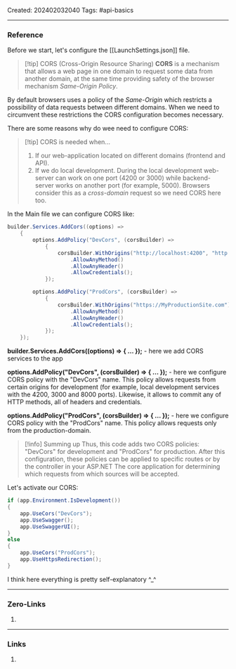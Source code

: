 Created: 202402032040
Tags: #api-basics 

---
### Reference

Before we start, let's configure the [[LaunchSettings.json]] file.


>[!tip] CORS (Cross-Origin Resource Sharing)
>**CORS** is a mechanism that allows a web page in one domain to request some data from another domain, at the same time providing safety of the browser mechanism *Same-Origin Policy*.

By default browsers uses a policy of the *Same-Origin* which restricts a possibility of data requests between different domains. When we need to circumvent these restrictions the CORS configuration becomes necessary. 

There are some reasons why do wee need to configure CORS:

>[!tip] CORS is needed when...
>1. If our web-application located on different domains (frontend and API).
>2. If we do local development. During the local development web-server can work on one port (4200 or 3000) while backend-server works on another port (for example, 5000). Browsers consider this as a *cross-domain* request so we need CORS here too.


In the Main file we can configure CORS like:

```cs
builder.Services.AddCors((options) => 
    {
        options.AddPolicy("DevCors", (corsBuilder) => 
            {
                corsBuilder.WithOrigins("http://localhost:4200", "http://localhost:3000", "http://localhost:8000")
                    .AllowAnyMethod()
                    .AllowAnyHeader()
                    .AllowCredentials();
            });

        options.AddPolicy("ProdCors", (corsBuilder) => 
            {
                corsBuilder.WithOrigins("https://MyProductionSite.com")
                    .AllowAnyMethod()
                    .AllowAnyHeader()
                    .AllowCredentials();
            });
    });
```

**builder.Services.AddCors((options) => { ... });** - here we add CORS services to the app

**options.AddPolicy("DevCors", (corsBuilder) => { ... });** - here we configure CORS policy with the "DevCors" name. This policy allows requests from certain origins for development (for example, local development services with the 4200, 3000 and 8000 ports).
Likewise, it allows to commit any of HTTP methods, all of headers and credentials.

**options.AddPolicy("ProdCors", (corsBuilder) => { ... });** - here we configure CORS policy with the "ProdCors" name. This policy allows requests only from the production-domain. 

>[!info] Summing up
>Thus, this code adds two CORS policies: "DevCors" for development and "ProdCors" for production. After this configuration, these policies can be applied to specific routes or by the controller in your ASP.NET The core application for determining which requests from which sources will be accepted.

Let's activate our CORS:

```cs
if (app.Environment.IsDevelopment())
{
    app.UseCors("DevCors");
    app.UseSwagger();
    app.UseSwaggerUI();
}
else
{
    app.UseCors("ProdCors");
    app.UseHttpsRedirection();
}
```

I think here everything is pretty self-explanatory ^\_^

---
### Zero-Links

1. 

-------
### Links

1. 